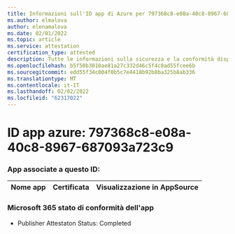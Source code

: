```yaml
---
title: Informazioni sull'ID app di Azure per 797368c8-e08a-40c8-8967-687093a723c9
ms.author: elmalova
author: elenamalova
ms.date: 02/01/2022
ms.topic: article
ms.service: attestation
certification_type: attested
description: Tutte le informazioni sulla sicurezza e la conformità disponibili per 797368c8-e08a-40c8-8967-687093a723c9.
ms.openlocfilehash: b5f50b3010ae81a27c332d46c5f4c8ad55fcee6b
ms.sourcegitcommit: edd55f34c004f0b5c7e4418b92b8ba325b8ab336
ms.translationtype: MT
ms.contentlocale: it-IT
ms.lasthandoff: 02/02/2022
ms.locfileid: "62317022"
---
```

# <a name="azure-app-id-797368c8-e08a-40c8-8967-687093a723c9"></a>ID app azure: 797368c8-e08a-40c8-8967-687093a723c9


### <a name="apps-associated-with-this-id"></a>App associate a questo ID:
| **Nome app** | **Certificata** | **Visualizzazione in AppSource** |
|--------------|---------------|-----------------------|

### <a name="microsoft-365-app-compliance-status"></a>Microsoft 365 stato di conformità dell'app
- Publisher Attestaton Status: Completed
